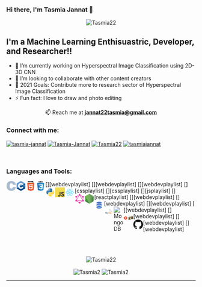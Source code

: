 ### Hi there, I'm Tasmia Jannat 👋
<p align="center"> <img src="https://komarev.com/ghpvc/?username=Tasmia22&label=Profile%20views&color=0e75b6&style=flat" alt="Tasmia22" /> </p>


## I'm a Machine Learning Enthisuastric, Developer, and Researcher!!

- 🌱 I’m currently working on Hyperspectral Image Classification using 2D-3D CNN
- 👯 I’m looking to collaborate with other content creators
- 🥅 2021 Goals: Contribute more to research sector of Hyperspectral Image Classification 
- ⚡ Fun fact: I love to draw and photo editing

<p align="center">
📫 Reach me at <a href="mailto:jannat22tasmia@gmail.com" target=_blanck><b>jannat22tasmia@gmail.com</b></a>
</p>

### Connect with me:
<a href="https://www.linkedin.com/in/tasmia-jannat/" target="blank"><img align="center" src="https://cdn.jsdelivr.net/npm/simple-icons@3.0.1/icons/linkedin.svg" alt="tasmia-jannat" height="30" width="40" /></a>
<a href="https://www.researchgate.net/profile/Tasmia-Jannat" target="blank"><img align="center" src="https://cdn.jsdelivr.net/npm/simple-icons@3.0.1/icons/researchgate.svg" alt="Tasmia-Jannat" height="30" width="40" /></a>
<a href="https://codeforces.com/profile/Tasmia22" target="blank"><img align="center" src="https://cdn.jsdelivr.net/npm/simple-icons@3.0.1/icons/codeforces.svg" alt="Tasmia22" height="30" width="40" /></a>
<a href="https://www.kaggle.com/tasmiajannat" target="blank"><img align="center" src="https://cdn.jsdelivr.net/npm/simple-icons@3.0.1/icons/kaggle.svg" alt="tasmiajannat" height="30" width="40" /></a>
</p>
<br />

### Languages and Tools:

[<img align="left" alt="C" width="26px" src="https://raw.githubusercontent.com/devicons/devicon/master/icons/c/c-original.svg" />][webdevplaylist]
[<img align="left" alt="C++" width="26px" src="https://raw.githubusercontent.com/devicons/devicon/master/icons/cplusplus/cplusplus-original.svg" />][webdevplaylist]
[<img align="left" alt="HTML5" width="26px" src="https://raw.githubusercontent.com/github/explore/80688e429a7d4ef2fca1e82350fe8e3517d3494d/topics/html/html.png" />][webdevplaylist]
[<img align="left" alt="CSS3" width="26px" src="https://raw.githubusercontent.com/github/explore/80688e429a7d4ef2fca1e82350fe8e3517d3494d/topics/css/css.png" />][cssplaylist]
[<img align="left" alt="python" width="26px" src="https://raw.githubusercontent.com/devicons/devicon/master/icons/python/python-original.svg" />][cssplaylist]
[<img align="left" alt="JavaScript" width="26px" src="https://raw.githubusercontent.com/github/explore/80688e429a7d4ef2fca1e82350fe8e3517d3494d/topics/javascript/javascript.png" />][jsplaylist]
[<img align="left" alt="React" width="26px" src="https://raw.githubusercontent.com/github/explore/80688e429a7d4ef2fca1e82350fe8e3517d3494d/topics/react/react.png" />][reactplaylist]
[<img align="left" alt="GraphQL" width="26px" src="https://raw.githubusercontent.com/github/explore/80688e429a7d4ef2fca1e82350fe8e3517d3494d/topics/graphql/graphql.png" />][webdevplaylist]
[<img align="left" alt="Node.js" width="26px" src="https://raw.githubusercontent.com/github/explore/80688e429a7d4ef2fca1e82350fe8e3517d3494d/topics/nodejs/nodejs.png" />][webdevplaylist]
[<img align="left" alt="SQL" width="26px" src="https://raw.githubusercontent.com/github/explore/80688e429a7d4ef2fca1e82350fe8e3517d3494d/topics/sql/sql.png" />][webdevplaylist]
[<img align="left" alt="MySQL" width="26px" src="https://raw.githubusercontent.com/github/explore/80688e429a7d4ef2fca1e82350fe8e3517d3494d/topics/mysql/mysql.png" />][webdevplaylist]
[<img align="left" alt="MongoDB" width="26px" src="https://raw.githubusercontent.com/simple-icons/simple-icons/master/icons/mathworks.svg" />][webdevplaylist]
[<img align="left" alt="Git" width="26px" src="https://raw.githubusercontent.com/github/explore/80688e429a7d4ef2fca1e82350fe8e3517d3494d/topics/git/git.png" />][webdevplaylist]
[<img align="left" alt="GitHub" width="26px" src="https://raw.githubusercontent.com/github/explore/78df643247d429f6cc873026c0622819ad797942/topics/github/github.png" />][webdevplaylist]


<br />
<br />
<p align="center"><img align="center" src="https://github-readme-stats.vercel.app/api/top-langs?username=Tasmia22&show_icons=true&locale=en&layout=compact" alt="Tasmia22" /></p>
<p align="center"><img align="center" width="400" src="https://github-readme-stats.vercel.app/api?username=Tasmia2&show_icons=true&locale=en" alt="Tasmia2" />&nbsp;<img align="center" width="400" src="https://github-readme-streak-stats.herokuapp.com/?user=Tasmia2&" alt="Tasmia2" /></p>

---



